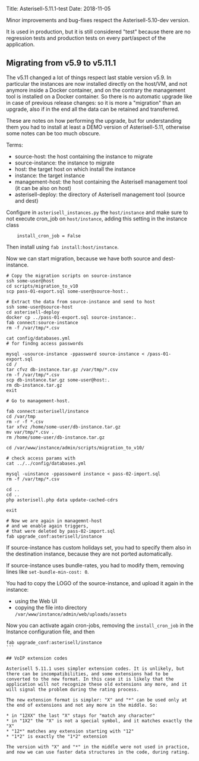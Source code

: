 Title: Asterisell-5.11.1-test
Date: 2018-11-05

Minor improvements and bug-fixes respect the Asterisell-5.10-dev version.

It is used in production, but it is still considered "test" because there are no regression tests and production tests on every part/aspect of the application.

## Migrating from v5.9 to v5.11.1

The v5.11 changed a lot of things respect last stable version v5.9. In particular the instances are now installed directly on the host/VM, and not anymore inside a Docker container, and on the contrary the management tool is installed on a Docker container. So there is no automatic upgrade like in case of previous release changes: so it is more a "migration" than an upgrade, also if in the end all the data can be retained and transferred.

These are notes on how performing the upgrade, but for understanding them you had to install at least a DEMO version of Asterisell-5.11, otherwise some notes can be too much obscure.

Terms:
* source-host: the host containing the instance to migrate 
* source-instance: the instance to migrate
* host: the target host on which install the instance
* instance: the target instance 
* management-host: the host containing the Asterisell management tool (it can be also on host)
* asterisell-deploy: the directory of Asterisell management tool (source and dest)

Configure in ``asterisell_instances.py`` the ``host/instance`` and make sure to not execute cron_job on ``host/instance``, adding this setting in the instance class 

```
    install_cron_job = False
```

Then install using ``fab install:host/instance``.

Now we can start migration, because we have both source and dest-instance.

```
# Copy the migration scripts on source-instance
ssh some-user@host
cd scripts/migration_to_v10
scp pass-01-export.sql some-user@source-host:.

# Extract the data from source-instance and send to host 
ssh some-user@source-host
cd asterisell-deploy
docker cp ../pass-01-export.sql source-instance:.
fab connect:source-instance
rm -f /var/tmp/*.csv

cat config/databases.yml
# for findng access passwords

mysql -usource-instance -ppassword source-instance < /pass-01-export.sql 
cd /
tar cfvz db-instance.tar.gz /var/tmp/*.csv
rm -f /var/tmp/*.csv
scp db-instance.tar.gz some-user@host:.
rm db-instance.tar.gz
exit

# Go to management-host.

fab connect:asterisell/instance
cd /var/tmp
rm -r -f *.csv
tar xfvz /home/some-user/db-instance.tar.gz
mv var/tmp/*.csv .
rm /home/some-user/db-instance.tar.gz 

cd /var/www/instance/admin/scripts/migration_to_v10/

# check access params with
cat ../../config/databases.yml

mysql -uinstance -ppassoword instance < pass-02-import.sql
rm -f /var/tmp/*.csv

cd ..
cd ..
php asterisell.php data update-cached-cdrs

exit

# Now we are again in managemnt-host
# and we enable again triggers,
# that were deleted by pass-02-import.sql
fab upgrade_conf:asterisell/instance
```

If source-instance has custom holidays set, you had to specify them also in the destination instance, because they are not ported automatically. 

If source-instance uses bundle-rates, you had to modify them, removing lines like ``set-bundle-min-cost: 0``.

You had to copy the LOGO of the source-instance, and upload it again in the instance:
* using the Web UI
* copying the file into directory ``/var/www/instance/admin/web/uploads/assets``

Now you can activate again cron-jobs, removing the ``install_cron_job`` in the Instance configuration file, and then

````
fab upgrade_conf:asterisell/instance
```

## VoIP extension codes

Asterisell 5.11.1 uses simpler extension codes. It is unlikely, but there can be incompatibilities, and some extensions had to be converted to the new format. In this case it is likely that the application will not recognize these old extensions any more, and it will signal the problem during the rating process.

The new extension format is simpler: "X" and "*" can be used only at the end of extensions and not any more in the middle. So:

* in "12XX" the last "X" stays for "match any character"
* in "1X2" the "X" is not a special symbol, and it matches exactly the "X"
* "12*" matches any extension starting with "12"
* "1*2" is exactly the "1*2" extension

The version with "X" and "*" in the middle were not used in practice, and now we can use faster data structures in the code, during rating.


